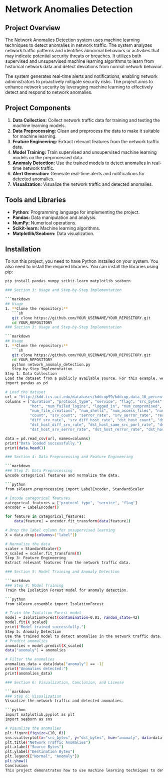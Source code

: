 # Network Anomalies Detection

## Project Overview
The Network Anomalies Detection system uses machine learning techniques to detect anomalies in network traffic. The system analyzes network traffic patterns and identifies abnormal behaviors or activities that may indicate potential security threats or breaches. It utilizes both supervised and unsupervised machine learning algorithms to learn from historical network data and detect deviations from normal network behavior.

The system generates real-time alerts and notifications, enabling network administrators to proactively mitigate security risks. The project aims to enhance network security by leveraging machine learning to effectively detect and respond to network anomalies.

## Project Components
1. **Data Collection:** Collect network traffic data for training and testing the machine learning models.
2. **Data Preprocessing:** Clean and preprocess the data to make it suitable for machine learning.
3. **Feature Engineering:** Extract relevant features from the network traffic data.
4. **Model Training:** Train supervised and unsupervised machine learning models on the preprocessed data.
5. **Anomaly Detection:** Use the trained models to detect anomalies in real-time network traffic.
6. **Alert Generation:** Generate real-time alerts and notifications for detected anomalies.
7. **Visualization:** Visualize the network traffic and detected anomalies.
## Tools and Libraries
- **Python:** Programming language for implementing the project.
- **Pandas:** Data manipulation and analysis.
- **NumPy:** Numerical operations.
- **Scikit-learn:** Machine learning algorithms.
- **Matplotlib/Seaborn:** Data visualization.

## Installation
To run this project, you need to have Python installed on your system. You also need to install the required libraries. You can install the libraries using pip:

```sh
pip install pandas numpy scikit-learn matplotlib seaborn

### Section 3: Usage and Step-by-Step Implementation

```markdown
## Usage
1. **Clone the repository:**
   ```sh
   git clone https://github.com/YOUR_USERNAME/YOUR_REPOSITORY.git
   cd YOUR_REPOSITORY
### Section 3: Usage and Step-by-Step Implementation

```markdown
## Usage
1. **Clone the repository:**
   ```sh
   git clone https://github.com/YOUR_USERNAME/YOUR_REPOSITORY.git
   cd YOUR_REPOSITORY
   python network_anomaly_detection.py
   Step-by-Step Implementation
Step 1: Data Collection
Load the dataset from a publicly available source. For this example, we use the KDD Cup 1999 dataset.
import pandas as pd

# Load the dataset
url = "http://kdd.ics.uci.edu/databases/kddcup99/kddcup.data_10_percent.gz"
columns = ["duration", "protocol_type", "service", "flag", "src_bytes", "dst_bytes", "land", "wrong_fragment", "urgent",
           "hot", "num_failed_logins", "logged_in", "num_compromised", "root_shell", "su_attempted", "num_root",
           "num_file_creations", "num_shells", "num_access_files", "num_outbound_cmds", "is_host_login", "is_guest_login",
           "count", "srv_count", "serror_rate", "srv_serror_rate", "rerror_rate", "srv_rerror_rate", "same_srv_rate",
           "diff_srv_rate", "srv_diff_host_rate", "dst_host_count", "dst_host_srv_count", "dst_host_same_srv_rate",
           "dst_host_diff_srv_rate", "dst_host_same_src_port_rate", "dst_host_srv_diff_host_rate", "dst_host_serror_rate",
           "dst_host_srv_serror_rate", "dst_host_rerror_rate", "dst_host_srv_rerror_rate", "label"]

data = pd.read_csv(url, names=columns)
print("Data loaded successfully.")
print(data.head())

### Section 4: Data Preprocessing and Feature Engineering

```markdown
### Step 2: Data Preprocessing
Encode categorical features and normalize the data.

```python
from sklearn.preprocessing import LabelEncoder, StandardScaler

# Encode categorical features
categorical_features = ["protocol_type", "service", "flag"]
encoder = LabelEncoder()

for feature in categorical_features:
    data[feature] = encoder.fit_transform(data[feature])

# Drop the label column for unsupervised learning
X = data.drop(columns=["label"])

# Normalize the data
scaler = StandardScaler()
X_scaled = scaler.fit_transform(X)
Step 3: Feature Engineering
Extract relevant features from the network traffic data.

### Section 5: Model Training and Anomaly Detection

```markdown
### Step 4: Model Training
Train the Isolation Forest model for anomaly detection.

```python
from sklearn.ensemble import IsolationForest

# Train the Isolation Forest model
model = IsolationForest(contamination=0.01, random_state=42)
model.fit(X_scaled)
print("Model trained successfully.")
Step 5: Anomaly Detection
Use the trained model to detect anomalies in the network traffic data.
# Predict anomalies
anomalies = model.predict(X_scaled)
data["anomaly"] = anomalies

# Filter the anomalies
anomalies_data = data[data["anomaly"] == -1]
print("Anomalies detected:")
print(anomalies_data)

### Section 6: Visualization, Conclusion, and License

```markdown
### Step 6: Visualization
Visualize the network traffic and detected anomalies.

```python
import matplotlib.pyplot as plt
import seaborn as sns

# Visualize the anomalies
plt.figure(figsize=(10, 6))
sns.scatterplot(x="src_bytes", y="dst_bytes", hue="anomaly", data=data, palette={1: "blue", -1: "red"})
plt.title("Network Traffic Anomalies")
plt.xlabel("Source Bytes")
plt.ylabel("Destination Bytes")
plt.legend(["Normal", "Anomaly"])
plt.show()
Conclusion
This project demonstrates how to use machine learning techniques to detect network anomalies and enhance network security. By leveraging machine learning, we can effectively detect and respond to network anomalies in real-time, helping to mitigate potential security threats and breaches.